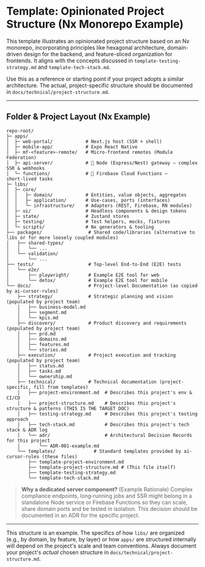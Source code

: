 # Template: Opinionated Project Structure (Nx Monorepo Example)

This template illustrates an opinionated project structure based on an Nx monorepo, incorporating principles like hexagonal architecture, domain-driven design for the backend, and feature-sliced organization for frontends. It aligns with the concepts discussed in `template-testing-strategy.md` and `template-tech-stack.md`.

Use this as a reference or starting point if your project adopts a similar architecture. The actual, project-specific structure should be documented in `docs/technical/project-structure.md`.

---

## Folder & Project Layout (Nx Example)

```text
repo-root/
├─ apps/
│  ├─ web-portal/            # Next.js host (SSR + shell)
│  ├─ mobile-app/            # Expo React Native
│  ├─ mf-<feature>-remote/   # Micro‑frontend remotes (Module Federation)
│  ├─ api-server/            # 🚀 Node (Express/Nest) gateway – complex SSR & webhooks
│  └─ functions/             # 🚀 Firebase Cloud Functions – short‑lived tasks
├─ libs/
│  ├─ core/
│  │   ├─ domain/            # Entities, value objects, aggregates
│  │   ├─ application/       # Use‑cases, ports (interfaces)
│  │   └─ infrastructure/    # Adapters (REST, Firebase, RN modules)
│  ├─ ui/                    # Headless components & design tokens
│  ├─ state/                 # Zustand stores
│  ├─ testing/               # Test helpers, mocks, fixtures
│  └─ scripts/               # Nx generators & tooling
├── packages/                 # Shared code/libraries (alternative to libs or for more loosely coupled modules)
│   ├── shared-types/
│   │   └── ...
│   └── validation/
│       └── ...
├── tests/                    # Top-level End-to-End (E2E) tests
│   └── e2e/
│       ├── playwright/       # Example E2E tool for web
│       └── detox/            # Example E2E tool for mobile
└── docs/                     # Project-level Documentation (as copied by ai-cursor-rules)
    ├── strategy/             # Strategic planning and vision (populated by project team)
    │   ├── business-model.md
    │   ├── segment.md
    │   └── kpis.md
    ├── discovery/            # Product discovery and requirements (populated by project team)
    │   ├── prd.md
    │   ├── domains.md
    │   ├── features.md
    │   └── stories.md
    ├── execution/            # Project execution and tracking (populated by project team)
    │   ├── status.md
    │   ├── tasks.md
    │   └── ownership.md
    ├── technical/            # Technical documentation (project-specific, fill from templates)
    │   ├── project-environment.md  # Describes this project's env & CI/CD
    │   ├── project-structure.md    # Describes this project's structure & patterns (THIS IS THE TARGET DOC)
    │   ├── testing-strategy.md     # Describes this project's testing approach
    │   ├── tech-stack.md           # Describes this project's tech stack & ADR log
    │   └── adr/                    # Architectural Decision Records for this project
    │       └── ADR-001-example.md
    └── templates/              # Standard templates provided by ai-cursor-rules (these files)
        ├── template-project-environment.md
        ├── template-project-structure.md # (This file itself)
        ├── template-testing-strategy.md
        └── template-tech-stack.md
```

> **Why a dedicated server component?** (Example Rationale)
> Complex compliance endpoints, long‑running jobs and SSR might belong in a standalone Node service or Firebase Functions so they can scale, share domain ports and be tested in isolation. This decision should be documented in an ADR for the specific project.

---

This structure is an example. The specifics of how `libs/` are organized (e.g., by domain, by feature, by layer) or how `apps/` are structured internally will depend on the project's scale and team conventions. Always document your project's *actual* chosen structure in `docs/technical/project-structure.md`.

